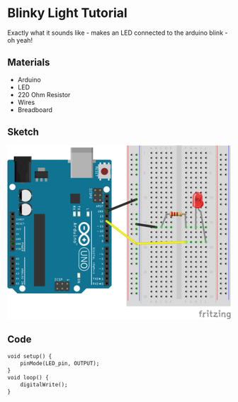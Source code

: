 

# Blinky Light Tutorial
Exactly what it sounds like - makes an LED connected to the arduino blink - oh yeah!

## Materials
- Arduino
- LED
- 220 Ohm Resistor
- Wires
- Breadboard

## Sketch

![blinky_light_sketch](blink_led.png)

## Code

```
void setup() {
	pinMode(LED_pin, OUTPUT);
}
void loop() {
	digitalWrite();
}
```
